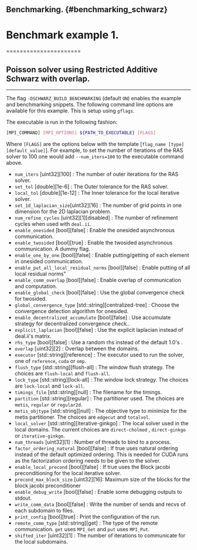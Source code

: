 Benchmarking.                            {#benchmarking_schwarz}
----------------

# Benchmark example 1.
======================

## Poisson solver using Restricted Additive Schwarz with overlap.
----------------------------------------------------------------

The flag `-DSCHWARZ_BUILD_BENCHMARKING` (default `ON`) enables the example and benchmarking snippets.
The following command line options are available for this example. This is setup using `gflags`.

The executable is run in the following fashion:

```sh
[MPI_COMMAND] [MPI_OPTIONS] ${PATH_TO_EXECUTABLE} [FLAGS]
```

Where `[FLAGS]` are the options below with the template [`flag_name [type][default_value]`]. For example, to set the number of iterations of the RAS solver to 100 one would add `--num_iters=100` to the executable command above.

* `num_iters` [uint32][100] : The number of outer iterations for the RAS solver.
* `set_tol` [double][1e-6] : The Outer tolerance for the RAS solver.
* `local_tol` [double][1e-12] : The Inner tolerance for the local iterative solver.
* `set_1d_laplacian_size`[uint32][16] : The number of grid points in one dimension for the 2D laplacian problem.
* `num_refine_cycles` [uint32][1][disabled] : The number of refinement cycles when used with `deal.ii`.
* `enable_onesided` [bool][false] : Enable the onesided asynchronous communication.
* `enable_twosided` [bool][true] : Enable the twosided asynchronous communication. A dummy flag.
* `enable_one_by_one` [bool][false] : Enable putting/getting of each element in onesided communication.
* `enable_put_all_local_residual_norms`  [bool][false] : Enable putting of all local residual norms"
* `enable_comm_overlap` [bool][false] : Enable overlap of communication and computation.
* `enable_global_check` [bool][false] : Use the global convergence check for twosided.
* `global_convergence_type` [std::string][centralized-tree] : Choose the convergence detection algorithm for onesided.
* `enable_decentralized_accumulate` [bool][false] : Use accumulate strategy for decentralized convergence check..
* `explicit_laplacian` [bool][false] : Use the explicit laplacian instead of deal.ii's matrix.
* `rhs_type` [bool][false] : Use a random rhs instead of the default 1.0's .
* `overlap` [uint32][2] : Overlap between the domains.
* `executor` [std::string][reference] : The executor used to run the solver, one of `reference`, `cuda` or `omp`.
* `flush_type` [std::string][flush-all] : The window flush strategy. The choices are `flush-local` and `flush-all`.
* `lock_type` [std::string][lock-all] : The window lock strategy. The choices are `lock-local` and `lock-all`.
* `timings_file` [std::string][null] : The filename for the timings.
* `partition` [std::string][regular] : The partitioner used. The choices are `metis`, `regular` or `regular2d`.
* `metis_objtype` [std::string][null] : The objective type to minimize for the metis partitioner. The choices are `edgecut` and `totalvol`.
* `local_solver` [std::string][iterative-ginkgo] : The local solver used in the local domains. The current choices are `direct-cholmod` , `direct-ginkgo` or `iterative-ginkgo`.
* `num_threads` [uint32][1] : Number of threads to bind to a process.
* `factor_ordering_natural` [bool][false] : If true uses natural ordering instead of the default optimized ordering. This is needed for CUDA runs as the factorization ordering needs to be given to the solver.
* `enable_local_precond` [bool][false] : If true uses the Block jacobi preconditioning for the local iterative solver. 
* `precond_max_block_size` [uint32][16]:  Maximum size of the blocks for the block jacobi preconditioner
* `enable_debug_write` [bool][false] : Enable some debugging outputs to stdout.
* `write_comm_data` [bool][false] : Write the number of sends and recvs of each subdomain to files.
* `print_config` [bool][true] : Print the configuration of the run.
* `remote_comm_type` [std::string][get] : The type of the remote communication. `get` uses `MPI_Get` and `put` uses `MPI_Put`.
* `shifted_iter` [uint32][1] : The number of iterations to communicate for the local subdomains.
